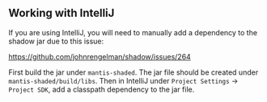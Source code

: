 ## Working with IntelliJ

If you are using IntelliJ, you will need to manually add a dependency to the shadow jar due to this issue:

https://github.com/johnrengelman/shadow/issues/264

First build the jar under `mantis-shaded`. The jar file should be created under `mantis-shaded/build/libs`. Then in IntelliJ under `Project Settings` -> `Project SDK`, add a classpath dependency to the jar file.

